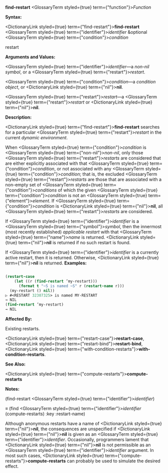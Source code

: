 **find-restart** <GlossaryTerm styled={true} term={"function"}><i>Function</i></GlossaryTerm> 



**Syntax:** 



<DictionaryLink styled={true} term={"find-restart"}><b>find-restart</b></DictionaryLink> <GlossaryTerm styled={true} term={"identifier"}><i>identifier</i></GlossaryTerm> &amp;optional <GlossaryTerm styled={true} term={"condition"}><i>condition</i></GlossaryTerm> 



restart 



**Arguments and Values:** 



<GlossaryTerm styled={true} term={"identifier"}><i>identifier</i></GlossaryTerm>—a *non-nil symbol*, or a <GlossaryTerm styled={true} term={"restart"}><i>restart</i></GlossaryTerm>. 



<GlossaryTerm styled={true} term={"condition"}><i>condition</i></GlossaryTerm>—a *condition object*, or <DictionaryLink styled={true} term={"nil"}><b>nil</b></DictionaryLink>. 



<GlossaryTerm styled={true} term={"restart"}><i>restart</i></GlossaryTerm>—a <GlossaryTerm styled={true} term={"restart"}><i>restart</i></GlossaryTerm> or <DictionaryLink styled={true} term={"nil"}><b>nil</b></DictionaryLink>. 



**Description:** 



<DictionaryLink styled={true} term={"find-restart"}><b>find-restart</b></DictionaryLink> searches for a particular <GlossaryTerm styled={true} term={"restart"}><i>restart</i></GlossaryTerm> in the current *dynamic environment*. 



 



 



When <GlossaryTerm styled={true} term={"condition"}><i>condition</i></GlossaryTerm> is <GlossaryTerm styled={true} term={"non-nil"}><i>non-nil</i></GlossaryTerm>, only those <GlossaryTerm styled={true} term={"restart"}><i>restarts</i></GlossaryTerm> are considered that are either explicitly associated with that <GlossaryTerm styled={true} term={"condition"}><i>condition</i></GlossaryTerm>, or not associated with any <GlossaryTerm styled={true} term={"condition"}><i>condition</i></GlossaryTerm>; that is, the excluded <GlossaryTerm styled={true} term={"restart"}><i>restarts</i></GlossaryTerm> are those that are associated with a non-empty set of <GlossaryTerm styled={true} term={"condition"}><i>conditions</i></GlossaryTerm> of which the given <GlossaryTerm styled={true} term={"condition"}><i>condition</i></GlossaryTerm> is not an <GlossaryTerm styled={true} term={"element"}><i>element</i></GlossaryTerm>. If <GlossaryTerm styled={true} term={"condition"}><i>condition</i></GlossaryTerm> is <DictionaryLink styled={true} term={"nil"}><b>nil</b></DictionaryLink>, all <GlossaryTerm styled={true} term={"restart"}><i>restarts</i></GlossaryTerm> are considered. 



If <GlossaryTerm styled={true} term={"identifier"}><i>identifier</i></GlossaryTerm> is a <GlossaryTerm styled={true} term={"symbol"}><i>symbol</i></GlossaryTerm>, then the innermost (most recently established) *applicable restart* with that <GlossaryTerm styled={true} term={"name"}><i>name</i></GlossaryTerm> is returned. <DictionaryLink styled={true} term={"nil"}><b>nil</b></DictionaryLink> is returned if no such restart is found. 



If <GlossaryTerm styled={true} term={"identifier"}><i>identifier</i></GlossaryTerm> is a currently active restart, then it is returned. Otherwise, <DictionaryLink styled={true} term={"nil"}><b>nil</b></DictionaryLink> is returned. **Examples:**
```lisp

(restart-case 
    (let ((r (find-restart ’my-restart))) 
      (format t "~S is named ~S" r (restart-name r))) 
  (my-restart () nil)) 
▷ #<RESTART 32307325> is named MY-RESTART 
→ NIL 
(find-restart ’my-restart) 
→ NIL 

```
**Affected By:** 



Existing restarts. 



<DictionaryLink styled={true} term={"restart-case"}><b>restart-case</b></DictionaryLink>, <DictionaryLink styled={true} term={"restart-bind"}><b>restart-bind</b></DictionaryLink>, <DictionaryLink styled={true} term={"with-condition-restarts"}><b>with-condition-restarts</b></DictionaryLink>. 



**See Also:** 



<DictionaryLink styled={true} term={"compute-restarts"}><b>compute-restarts</b></DictionaryLink> 



**Notes:** 



(find-restart <GlossaryTerm styled={true} term={"identifier"}><i>identifier</i></GlossaryTerm>) 



*≡* (find <GlossaryTerm styled={true} term={"identifier"}><i>identifier</i></GlossaryTerm> (compute-restarts) :key :restart-name) 



Although anonymous restarts have a name of <DictionaryLink styled={true} term={"nil"}><b>nil</b></DictionaryLink>, the consequences are unspecified if <DictionaryLink styled={true} term={"nil"}><b>nil</b></DictionaryLink> is given as an <GlossaryTerm styled={true} term={"identifier"}><i>identifier</i></GlossaryTerm>. Occasionally, programmers lament that <DictionaryLink styled={true} term={"nil"}><b>nil</b></DictionaryLink> is not permissible as an <GlossaryTerm styled={true} term={"identifier"}><i>identifier</i></GlossaryTerm> argument. In most such cases, <DictionaryLink styled={true} term={"compute-restarts"}><b>compute-restarts</b></DictionaryLink> can probably be used to simulate the desired effect. 



